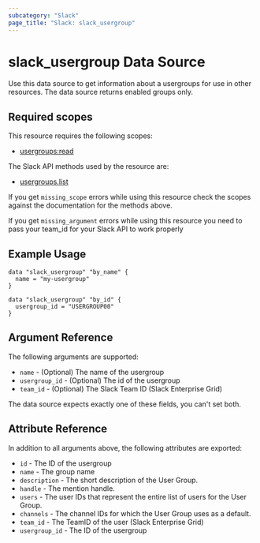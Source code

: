 ```yaml
---
subcategory: "Slack"
page_title: "Slack: slack_usergroup"
---
```


# slack_usergroup Data Source

Use this data source to get information about a usergroups for use in other
resources. The data source returns enabled groups only.

## Required scopes

This resource requires the following scopes:

- [usergroups:read](https://api.slack.com/scopes/usergroups:read)

The Slack API methods used by the resource are:

- [usergroups.list](https://api.slack.com/methods/usergroups.list)

If you get `missing_scope` errors while using this resource check the scopes against
the documentation for the methods above.

If you get `missing_argument` errors while using this resource you need to pass your team_id for your Slack API to work properly

## Example Usage

```hcl
data "slack_usergroup" "by_name" {
  name = "my-usergroup"
}

data "slack_usergroup" "by_id" {
  usergroup_id = "USERGROUP00"
}
```

## Argument Reference

The following arguments are supported:

- `name` - (Optional) The name of the usergroup
- `usergroup_id` - (Optional) The id of the usergroup
- `team_id` - (Optional) The Slack Team ID (Slack Enterprise Grid)

The data source expects exactly one of these fields, you can't set both.

## Attribute Reference

In addition to all arguments above, the following attributes are exported:

- `id` - The ID of the usergroup
- `name` - The group name
- `description` - The short description of the User Group.
- `handle` - The mention handle.
- `users` - The user IDs that represent the entire list of users for the
  User Group.
- `channels` - The channel IDs for which the User Group uses as a default.
- `team_id` - The TeamID of the user (Slack Enterprise Grid)
- `usergroup_id` - The ID of the usergroup
